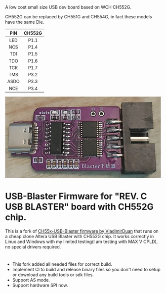 A low cost small size USB dev board based on WCH CH552G.

CH552G can be replaced by CH551G and CH554G, in fact these models have the same Die.

|   PIN   | CH552G |
|:-------:|:------:|
|   LED   |  P1.1  |
|   NCS   |  P1.4  |
|   TDI   |  P1.5  |
|   TDO   |  P1.6  |
|   TCK   |  P1.7  |
|   TMS   |  P3.2  |
|   ASDO  |  P3.3  |
|   NCE   |  P3.4  |

![example](example.png "example")

# USB-Blaster Firmware for "REV. C USB BLASTER" board with CH552G chip.

This is a fork of [CH55x-USB-Blaster firmware by VladimirDuan](https://github.com/VladimirDuan/CH55x-USB-Blaster) that runs on a cheap clone Altera USB Blaster with CH552G chip.
It works correctly in Linux and Windows with my limited testing(I am testing with MAX V CPLD), no special drivers required.

#
- This fork added all needed files for correct build.
- Implement CI to build and release binary files so you don't need to setup or download any build tools or sdk files.
- Support AS mode.
- Support hardware SPI now.
